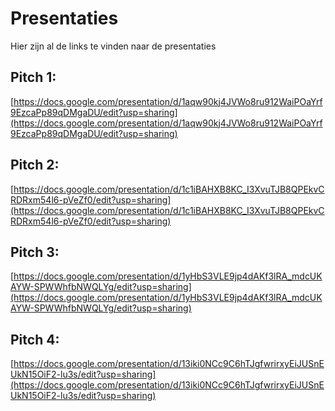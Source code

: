 # Presentaties
Hier zijn al de links te vinden naar de presentaties

## Pitch 1:
[https://docs.google.com/presentation/d/1aqw90kj4JVWo8ru912WaiPOaYrf9EzcaPp89qDMgaDU/edit?usp=sharing](https://docs.google.com/presentation/d/1aqw90kj4JVWo8ru912WaiPOaYrf9EzcaPp89qDMgaDU/edit?usp=sharing)

## Pitch 2:
[https://docs.google.com/presentation/d/1c1iBAHXB8KC_I3XvuTJB8QPEkvCRDRxm54l6-pVeZf0/edit?usp=sharing](https://docs.google.com/presentation/d/1c1iBAHXB8KC_I3XvuTJB8QPEkvCRDRxm54l6-pVeZf0/edit?usp=sharing)

## Pitch 3:
[https://docs.google.com/presentation/d/1yHbS3VLE9jp4dAKf3lRA_mdcUKAYW-SPWWhfbNWQLYg/edit?usp=sharing](https://docs.google.com/presentation/d/1yHbS3VLE9jp4dAKf3lRA_mdcUKAYW-SPWWhfbNWQLYg/edit?usp=sharing)


## Pitch 4:
[https://docs.google.com/presentation/d/13iki0NCc9C6hTJgfwrirxyEiJUSnEUkN15OiF2-lu3s/edit?usp=sharing](https://docs.google.com/presentation/d/13iki0NCc9C6hTJgfwrirxyEiJUSnEUkN15OiF2-lu3s/edit?usp=sharing)